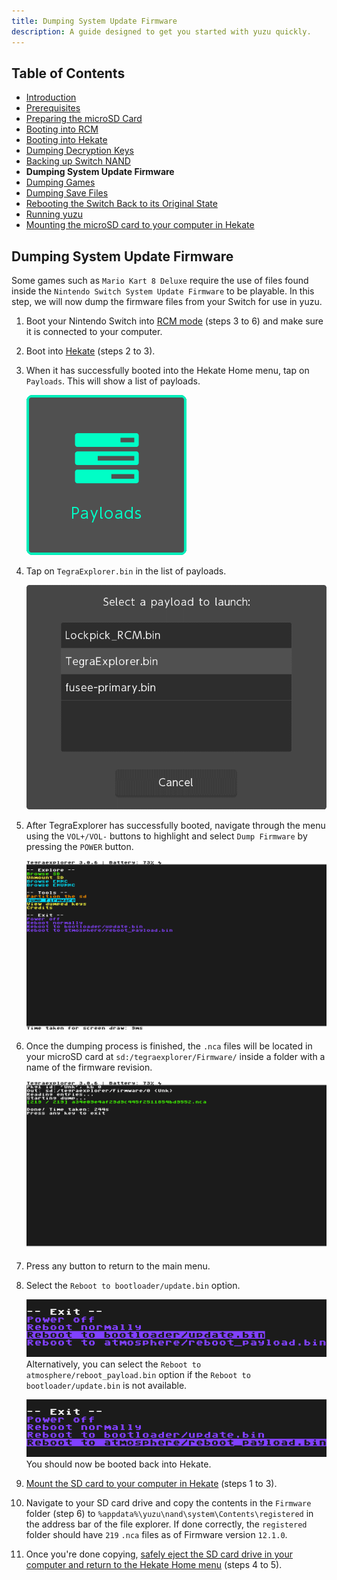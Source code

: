 ```yaml
---
title: Dumping System Update Firmware
description: A guide designed to get you started with yuzu quickly.
---
```


## Table of Contents

* [Introduction](../)
* [Prerequisites](../prerequisites)
* [Preparing the microSD Card](../prepare-sd-card)
* [Booting into RCM](../boot-to-rcm)
* [Booting into Hekate](../boot-to-hekate)
* [Dumping Decryption Keys](../dump-keys)
* [Backing up Switch NAND](../nand-backup)
* **Dumping System Update Firmware**
* [Dumping Games](../dump-games)
* [Dumping Save Files](../dump-saves)
* [Rebooting the Switch Back to its Original State](../reboot-to-stock)
* [Running yuzu](../running-yuzu)
* [Mounting the microSD card to your computer in Hekate](../hekate-ums)

## Dumping System Update Firmware

Some games such as `Mario Kart 8 Deluxe` require the use of files found inside the `Nintendo Switch System Update Firmware` to be playable. In this step, we will now dump the firmware files from your Switch for use in yuzu.

1. Boot your Nintendo Switch into [RCM mode](../boot-to-rcm) (steps 3 to 6) and make sure it is connected to your computer.
2. Boot into [Hekate](../boot-to-hekate) (steps 2 to 3).
3. When it has successfully booted into the Hekate Home menu, tap on `Payloads`. This will show a list of payloads.

    ![Payloads option](payloads_option.png)
4. Tap on `TegraExplorer.bin` in the list of payloads.

    ![TegraExplorer selection](tegraexplorer.png)
5. After TegraExplorer has successfully booted, navigate through the menu using the `VOL+/VOL-` buttons to highlight and select `Dump Firmware` by pressing the `POWER` button.

    ![Dump Firmware selection](dump_firmware.png)
6. Once the dumping process is finished, the `.nca` files will be located in your microSD card at `sd:/tegraexplorer/Firmware/` inside a folder with a name of the firmware revision.

    ![Finished dump](finished_dump.png)
7. Press any button to return to the main menu.
8. Select the `Reboot to bootloader/update.bin` option.

    ![`Reboot to bootloader/update.bin` option](update.png)
Alternatively, you can select the `Reboot to atmosphere/reboot_payload.bin` option if the `Reboot to bootloader/update.bin` is not available.

    ![`Reboot to atmosphere/reboot_payload.bin` option](reboot_payload.png)
You should now be booted back into Hekate.
9. [Mount the SD card to your computer in Hekate](../hekate-ums) (steps 1 to 3).
10. Navigate to your SD card drive and copy the contents in the `Firmware` folder (step 6) to `%appdata%\yuzu\nand\system\Contents\registered` in the address bar of the file explorer. If done correctly, the `registered` folder should have `219` `.nca` files as of Firmware version `12.1.0`.
11. Once you're done copying, [safely eject the SD card drive in your computer and return to the Hekate Home menu](../hekate-ums) (steps 4 to 5).
